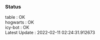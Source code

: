 ### Status


table : OK  
hogwarts : OK  
icy-bot : OK  
Latest Update : 2022-02-11 02:24:31.912673
